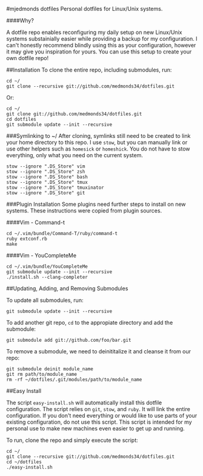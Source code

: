 #mjedmonds dotfiles
Personal dotfiles for Linux/Unix systems. 

####Why?

A dotfile repo enables reconfiguring my daily setup on new Linux/Unix systems substainially easier while providing a backup for my configuration. I can't honestly recommend blindly using this as your configuration, however it may give you inspiration for yours. You can use this setup to create your own dotfile repo!

##Installation
To clone the entire repo, including submodules, run:

```
cd ~/
git clone --recursive git://github.com/medmonds34/dotfiles.git
```

Or:

```
cd ~/
git clone git://github.com/medmonds34/dotfiles.git
cd dotfiles
git submodule update --init --recursive
```

###Symlinking to ~/
After cloning, symlinks still need to be created to link your home directory to this repo. I use ```stow```, but you can manually link or use other helpers such as ```homesick``` or ```homeshick```. You do not have to stow everything, only what you need on the current system.

```
stow --ignore ".DS_Store" vim
stow --ignore ".DS_Store" zsh
stow --ignore ".DS_Store" bash
stow --ignore ".DS_Store" tmux
stow --ignore ".DS_Store" tmuxinator
stow --ignore ".DS_Store" git
```

###Plugin Installation
Some plugins need further steps to install on new systems. These instructions were copied from plugin sources.

####Vim - Command-t

```
cd ~/.vim/bundle/Command-T/ruby/command-t
ruby extconf.rb
make
```

####Vim - YouCompleteMe

```
cd ~/.vim/bundle/YouCompleteMe
git submodule update --init --recursive
./install.sh --clang-completer
```

##Updating, Adding, and Removing Submodules

To update all submodules, run:

```
git submodule update --init --recursive
```

To add another git repo, ```cd``` to the appropiate directory and add the submodule:

```
git submodule add git://github.com/foo/bar.git
```

To remove a submodule, we need to deinititalize it and cleanse it from our repo:

```
git submodule deinit module_name
git rm path/to/module_name
rm -rf ~/dotfiles/.git/modules/path/to/module_name
```

##Easy Install

The script ```easy-install.sh``` will automatically install this dotfile configuration. The script relies on ```git```, ```stow```, and ```ruby```. It will link the entire configuration. If you don't need everything or would like to use parts of your existing configuration, do not use this script. This script is intended for my personal use to make new machines even easier to get up and running.

To run, clone the repo and simply execute the script:

```
cd ~/
git clone --recursive git://github.com/medmonds34/dotfiles.git
cd ~/dotfiles
./easy-install.sh
```
